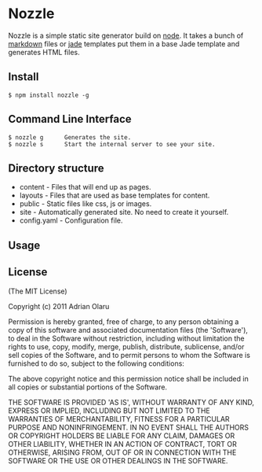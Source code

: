 # Nozzle

Nozzle is a simple static site generator build on [node](http://nodejs.org). It takes a bunch of [markdown](http://daringfireball.net/projects/markdown/basics) files or [jade](http://jade-lang.com) templates put them in a base Jade template and generates HTML files.

## Install

    $ npm install nozzle -g

## Command Line Interface

    $ nozzle g      Generates the site.
    $ nozzle s      Start the internal server to see your site.

## Directory structure

* content - Files that will end up as pages.
* layouts - Files that are used as base templates for content. 
* public - Static files like css, js or images.
* site - Automatically generated site. No need to create it yourself.
* config.yaml - Configuration file.

## Usage

## License

(The MIT License)

Copyright (c) 2011 Adrian Olaru

Permission is hereby granted, free of charge, to any person obtaining a copy
of this software and associated documentation files (the 'Software'), to deal
in the Software without restriction, including without limitation the rights
to use, copy, modify, merge, publish, distribute, sublicense, and/or sell
copies of the Software, and to permit persons to whom the Software is
furnished to do so, subject to the following conditions:

The above copyright notice and this permission notice shall be included in all
copies or substantial portions of the Software.

THE SOFTWARE IS PROVIDED 'AS IS', WITHOUT WARRANTY OF ANY KIND, EXPRESS OR
IMPLIED, INCLUDING BUT NOT LIMITED TO THE WARRANTIES OF MERCHANTABILITY,
FITNESS FOR A PARTICULAR PURPOSE AND NONINFRINGEMENT. IN NO EVENT SHALL THE
AUTHORS OR COPYRIGHT HOLDERS BE LIABLE FOR ANY CLAIM, DAMAGES OR OTHER
LIABILITY, WHETHER IN AN ACTION OF CONTRACT, TORT OR OTHERWISE, ARISING FROM,
OUT OF OR IN CONNECTION WITH THE SOFTWARE OR THE USE OR OTHER DEALINGS IN THE
SOFTWARE.
